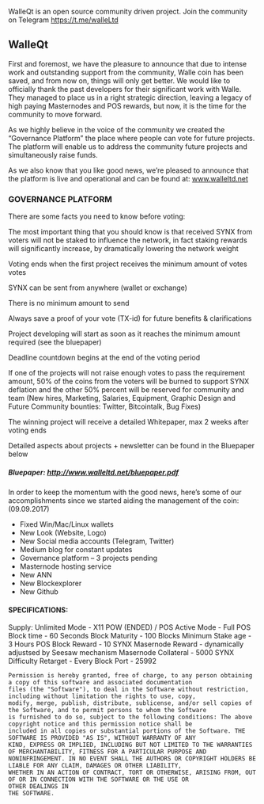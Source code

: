 WalleQt is an open source community driven project.
Join the community on Telegram https://t.me/walleLtd

## WalleQt

First and foremost, we have the pleasure to announce that due to intense work and outstanding support from the community, Walle coin has been saved, and from now on, things will only get better.
We would like to officially thank the past developers for their significant work with Walle. 
They managed to place us in a right strategic direction, leaving a legacy of high paying Masternodes and POS rewards, but now, it is the time for the community to move forward.


As we highly believe in the voice of the community we created the “Governance Platform” the place where people can vote for future projects. The platform will enable us to address the community future projects and simultaneously raise funds. 

As we also know that you like good news, we’re pleased to announce that the platform is live and operational and can be found at: www.walleltd.net


### GOVERNANCE PLATFORM 

There are some facts you need to know before voting: 

The most important thing that you should know is that received SYNX from voters will not be staked to influence the network, in fact staking rewards will 
significantly increase, by dramatically lowering the network weight

Voting ends when the first project receives the minimum amount of votes votes

SYNX can be sent from anywhere (wallet or exchange)

There is no minimum amount to send

Always save a proof of your vote (TX-id) for future benefits & clarifications

Project developing will start as soon as it reaches the minimum amount required (see the bluepaper)

Deadline countdown begins at the end of the voting period

If one of the projects will not raise enough votes to pass the requirement amount, 50% of the coins from the voters will be burned to support SYNX deflation and the other 50% percent will be reserved for community and team (New hires, Marketing, Salaries, Equipment, Graphic Design and Future Community bounties: Twitter, Bitcointalk, Bug Fixes)

The winning project will receive a detailed Whitepaper, max 2 weeks after voting ends

Detailed aspects about projects + newsletter can be found in the Bluepaper below


##### Bluepaper: http://www.walleltd.net/bluepaper.pdf



In order to keep the momentum with the good news, here’s some of our accomplishments since we started aiding the management of the coin: (09.09.2017) 

- Fixed Win/Mac/Linux wallets
- New Look (Website, Logo)
- New Social media accounts (Telegram, Twitter)
- Medium blog for constant updates
- Governance platform – 3 projects pending
- Masternode hosting service
- New ANN
- New Blockexplorer
- New Github

#### SPECIFICATIONS:

Supply: Unlimited
Mode - X11 POW (ENDED) / POS
Active Mode - Full POS
Block time   - 60 Seconds
Block Maturity - 100 Blocks
Minimum Stake age - 3 Hours
POS Block Reward - 10 SYNX
Masernode Reward - dynamically adjustsed by Seesaw mechanism 
Masernode Collateral   - 5000 SYNX
Difficulty Retarget - Every Block
Port - 25992
 
``` LICENSE: The MIT License (MIT) Copyright (c) 2014-2018 The Walle Developers, see LICENSE for additional detail 
Permission is hereby granted, free of charge, to any person obtaining a copy of this software and associated documentation 
files (the "Software"), to deal in the Software without restriction, including without limitation the rights to use, copy, 
modify, merge, publish, distribute, sublicense, and/or sell copies of the Software, and to permit persons to whom the Software 
is furnished to do so, subject to the following conditions: The above copyright notice and this permission notice shall be 
included in all copies or substantial portions of the Software. THE SOFTWARE IS PROVIDED "AS IS", WITHOUT WARRANTY OF ANY 
KIND, EXPRESS OR IMPLIED, INCLUDING BUT NOT LIMITED TO THE WARRANTIES OF MERCHANTABILITY, FITNESS FOR A PARTICULAR PURPOSE AND 
NONINFRINGEMENT. IN NO EVENT SHALL THE AUTHORS OR COPYRIGHT HOLDERS BE LIABLE FOR ANY CLAIM, DAMAGES OR OTHER LIABILITY, 
WHETHER IN AN ACTION OF CONTRACT, TORT OR OTHERWISE, ARISING FROM, OUT OF OR IN CONNECTION WITH THE SOFTWARE OR THE USE OR 
OTHER DEALINGS IN
THE SOFTWARE.
